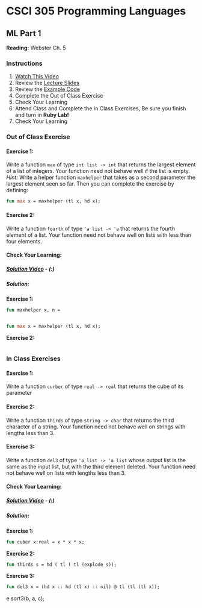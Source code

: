# CSCI 305 Programming Languages

## ML Part 1

**Reading:** Webster Ch. 5

### Instructions
1. [Watch This Video](https://youtu.be/pBwpRivrhN4)
2. Review the [Lecture Slides](slides/Lecture13_14.pdf)
3. Review the [Example Code](https://github.com/CSCI305/csci305-ml-examples/blob/master/ml1.sml)
4. Complete the Out of Class Exercise
5. Check Your Learning
6. Attend Class and Complete the In Class Exercises, Be sure you finish and turn in **Ruby Lab!**
7. Check Your Learning

### Out of Class Exercise

#### Exercise 1:
Write a function `max` of type `int list -> int` that returns the largest element of a list of integers. Your function need not behave well if the list is empty. *Hint:*  Write a helper function `maxhelper` that takes as a second parameter the largest element seen so far. Then you can complete the exercise by defining:

```ml
fun max x = maxhelper (tl x, hd x);
```

#### Exercise 2:
Write a function `fourth` of type `'a list -> 'a`  that returns the fourth element of a list. Your function need not behave well on lists with less than four elements.

#### Check Your Learning:

##### [Solution Video]() - (:)

##### Solution:

**Exercise 1:**
```ml
fun maxhelper x, n =


fun max x = maxhelper (tl x, hd x);
```

**Exercise 2:**
```ml
```

### In Class Exercises

#### Exercise 1:
Write a function `curber` of type `real -> real` that returns the cube of its parameter

#### Exercise 2:
Write a function `thirds` of type `string -> char` that returns the third character of a string. Your function need not behave well on strings with lengths less than 3.

#### Exercise 3:
Write a function `del3` of type `'a list -> 'a list` whose output list is the same as the input list, but with the third element deleted. Your function need not behave well on lists with lengths less than 3.

#### Check Your Learning:

##### [Solution Video]() - (:)

##### Solution:

**Exercise 1:**
```ml
fun cuber x:real = x * x * x;
```

**Exercise 2:**
```ml
fun thirds s = hd ( tl ( tl (explode s));
```

**Exercise 3:**
```ml
fun del3 x = (hd x :: hd (tl x) :: nil) @ tl (tl (tl x));
```
e sort3(b, a, c);
```
